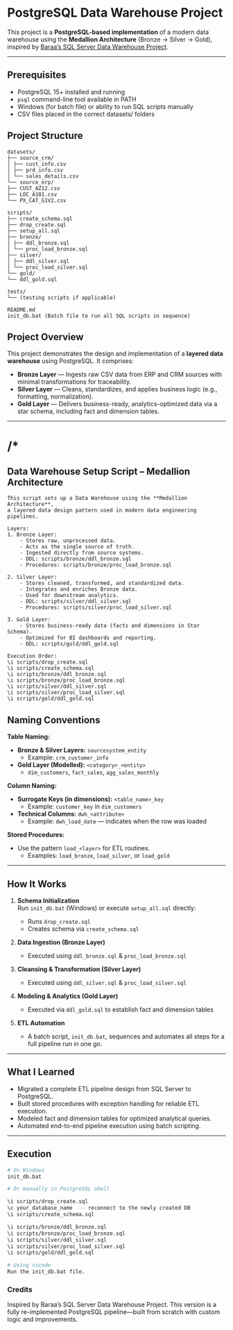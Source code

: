 # PostgreSQL Data Warehouse Project

This project is a **PostgreSQL-based implementation** of a modern data warehouse using the **Medallion Architecture** (Bronze → Silver → Gold), inspired by [Baraa’s SQL Server Data Warehouse Project](https://github.com/DataWithBaraa/sql-data-warehouse-project).

---
## Prerequisites
- PostgreSQL 15+ installed and running
- `psql` command-line tool available in PATH
- Windows (for batch file) or ability to run SQL scripts manually
- CSV files placed in the correct datasets/ folders

##  Project Structure
```
datasets/
├── source_crm/
│ ├── cust_info.csv
│ ├── prd_info.csv
│ └── sales_details.csv
└── source_erp/
├── CUST_AZ12.csv
├── LOC_A101.csv
└── PX_CAT_G1V2.csv

scripts/
├── create_schema.sql
├── drop_create.sql
├── setup_all.sql
├── bronze/
│ ├── ddl_bronze.sql
│ └── proc_load_bronze.sql
├── silver/
│ ├── ddl_silver.sql
│ └── proc_load_silver.sql
└── gold/
└── ddl_gold.sql

tests/
└── (testing scripts if applicable)

README.md
init_db.bat (Batch file to run all SQL scripts in sequence)
```

##  Project Overview

This project demonstrates the design and implementation of a **layered data warehouse** using PostgreSQL. It comprises:

- **Bronze Layer** — Ingests raw CSV data from ERP and CRM sources with minimal transformations for traceability.
- **Silver Layer** — Cleans, standardizes, and applies business logic (e.g., formatting, normalization).
- **Gold Layer** — Delivers business-ready, analytics-optimized data via a star schema, including fact and dimension tables.

---

/*
===============================================================================
## Data Warehouse Setup Script – Medallion Architecture

```
This script sets up a Data Warehouse using the **Medallion Architecture**,
a layered data design pattern used in modern data engineering pipelines.

Layers:
1. Bronze Layer:
    - Stores raw, unprocessed data.
    - Acts as the single source of truth.
    - Ingested directly from source systems.
    - DDL: scripts/bronze/ddl_bronze.sql
    - Procedures: scripts/bronze/proc_load_bronze.sql

2. Silver Layer:
    - Stores cleaned, transformed, and standardized data.
    - Integrates and enriches Bronze data.
    - Used for downstream analytics.
    - DDL: scripts/silver/ddl_silver.sql
    - Procedures: scripts/silver/proc_load_silver.sql

3. Gold Layer:
    - Stores business-ready data (facts and dimensions in Star Schema).
    - Optimized for BI dashboards and reporting.
    - DDL: scripts/gold/ddl_gold.sql

Execution Order:
\i scripts/drop_create.sql
\i scripts/create_schema.sql
\i scripts/bronze/ddl_bronze.sql
\i scripts/bronze/proc_load_bronze.sql
\i scripts/silver/ddl_silver.sql
\i scripts/silver/proc_load_silver.sql
\i scripts/gold/ddl_gold.sql
```


##  Naming Conventions

**Table Naming:**

- **Bronze & Silver Layers:** `sourcesystem_entity`  
  - Example: `crm_customer_info`  
- **Gold Layer (Modelled):** `<category>_<entity>`  
  - `dim_customers`, `fact_sales`, `agg_sales_monthly`

**Column Naming:**

- **Surrogate Keys (in dimensions):** `<table_name>_key`  
  - Example: `customer_key` in `dim_customers`  
- **Technical Columns:** `dwh_<attribute>`  
  - Example: `dwh_load_date` — indicates when the row was loaded

**Stored Procedures:**

- Use the pattern `load_<layer>` for ETL routines.  
  - Examples: `load_bronze`, `load_silver`, or `load_gold`

---

##  How It Works

1. **Schema Initialization**  
   Run `init_db.bat` (Windows) or execute `setup_all.sql` directly:  
   - Runs `drop_create.sql`  
   - Creates schema via `create_schema.sql`

2. **Data Ingestion (Bronze Layer)**  
   - Executed using `ddl_bronze.sql` & `proc_load_bronze.sql`

3. **Cleansing & Transformation (Silver Layer)**  
   - Executed using `ddl_silver.sql` & `proc_load_silver.sql`

4. **Modeling & Analytics (Gold Layer)**  
   - Executed via `ddl_gold.sql` to establish fact and dimension tables

5. **ETL Automation**  
   - A batch script, `init_db.bat`, sequences and automates all steps for a full pipeline run in one go.

---

##  What I Learned

- Migrated a complete ETL pipeline design from SQL Server to PostgreSQL.
- Built stored procedures with exception handling for reliable ETL execution.
- Modeled fact and dimension tables for optimized analytical queries.
- Automated end-to-end pipeline execution using batch scripting.



---

##  Execution

```bash
# On Windows
init_db.bat

# Or manually in PostgreSQL shell

\i scripts/drop_create.sql
\c your_database_name  -- reconnect to the newly created DB
\i scripts/create_schema.sql

\i scripts/bronze/ddl_bronze.sql
\i scripts/bronze/proc_load_bronze.sql
\i scripts/silver/ddl_silver.sql
\i scripts/silver/proc_load_silver.sql
\i scripts/gold/ddl_gold.sql

# Using vscode
Run the init_db.bat file.
```

### Credits
Inspired by Baraa’s SQL Server Data Warehouse Project. This version is a fully re-implemented PostgreSQL pipeline—built from scratch with custom logic and improvements.







